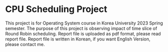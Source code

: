 # CPU Scheduling Project
This project is for Operating System course in Korea University 2023 Spring semester. 
The purpose of this project is observing impact of time slice of Round Robin scheduling. 
Report file is uploaded as pdf format, please read report file. 
Report file is written in Korean, if you want English Version, please contact me.
